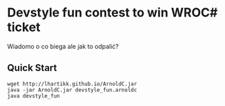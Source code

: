 # Devstyle fun contest to win WROC# ticket

Wiadomo o co biega ale jak to odpalić?

## Quick Start

	wget http://lhartikk.github.io/ArnoldC.jar
	java -jar ArnoldC.jar devstyle_fun.arnoldc
	java devstyle_fun